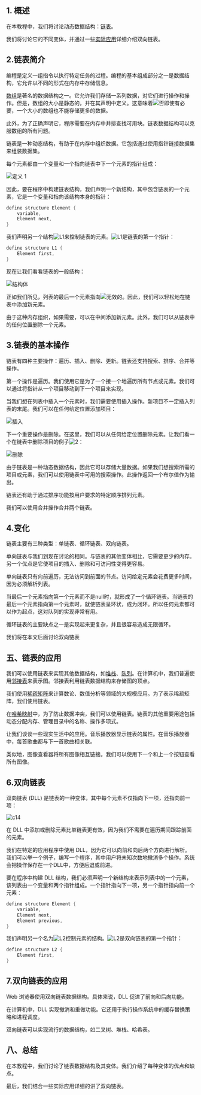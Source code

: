 ## 1. 概述

在本教程中，我们将讨论动态数据结构：[链表](https://www.baeldung.com/cs/reverse-linked-list)。

我们将讨论它的不同变体，并通过一些[实际应用](https://www.baeldung.com/cs/common-data-structures)详细介绍双向链表。

## 2.链表简介

编程是定义一组指令以执行特定任务的过程。编程的基本组成部分之一是数据结构，它允许以不同的形式在内存中存储信息。

[数组](https://www.baeldung.com/java-arrays-guide)是著名的数据结构之一。它允许我们存储一系列数据，对它们进行操作和操作。但是，数组的大小是静态的，并在其声明中定义。这意味着![否](https://www.baeldung.com/wp-content/ql-cache/quicklatex.com-7354bae77b50b7d1faed3e8ea7a3511a_l3.svg)即使有必要，一个大小的数组也不能存储更多的数据。

此外，为了正确声明它，程序需要在内存中并排查找可用块。链表数据结构可以克服数组的所有问题。

链表是一种动态结构，有助于在内存中组织数据。它包括通过使用指针链接数据集来组装数据集。

每个元素都由一个变量和一个指向链表中下一个元素的指针组成：

![定义 1](https://www.baeldung.com/wp-content/uploads/sites/4/2021/08/definition-1.png)

因此，要在程序中构建链表结构，我们声明一个新结构，其中包含链表的一个元素，它是一个变量和指向该结构本身的指针：

```cpp
define structure Element {
    variable,
    Element next,
}
```

我们声明另一个结构![L1](https://www.baeldung.com/wp-content/ql-cache/quicklatex.com-7bc84b5ad4ead60a4b0d635d79a3dd06_l3.svg)来控制链表的元素。![L1](https://www.baeldung.com/wp-content/ql-cache/quicklatex.com-7bc84b5ad4ead60a4b0d635d79a3dd06_l3.svg)是链表的第一个指针：

```cpp
define structure L1 {
    Element first,
}
```

现在让我们看看链表的一般结构：

![结构体](https://www.baeldung.com/wp-content/uploads/sites/4/2021/08/structure.png)

正如我们所见，列表的最后一个元素指向![无效的](https://www.baeldung.com/wp-content/ql-cache/quicklatex.com-a8ec6c144dcb0513c6122f1cceb8e7b7_l3.svg)。因此，我们可以轻松地在链表中添加新元素。

由于这种内存组织，如果需要，可以在中间添加新元素。此外，我们可以从链表中的任何位置删除一个元素。

## 3.链表的基本操作

链表有四种主要操作：遍历、插入、删除、更新。链表还支持搜索、排序、合并等操作。

第一个操作是遍历。我们使用它是为了一个接一个地遍历所有节点或元素。我们可以通过将指针从一个项目移动到下一个项目来实现。

当我们想在列表中插入一个元素时，我们需要使用插入操作。新项目不一定插入列表的末尾。我们可以在任何给定位置添加项目：

![插入](https://www.baeldung.com/wp-content/uploads/sites/4/2021/08/insert.png)

下一个重要操作是删除。在这里，我们可以从任何给定位置删除元素。让我们看一个在链表中删除项目的例子![2](https://www.baeldung.com/wp-content/ql-cache/quicklatex.com-8c267d62c3d7048247917e13baec69a5_l3.svg)：

![删除](https://www.baeldung.com/wp-content/uploads/sites/4/2021/08/deletion.png)

由于链表是一种动态数据结构，因此它可以存储大量数据。如果我们想搜索所需的项目或元素，我们可以使用链表中可用的搜索操作。此操作返回一个布尔值作为输出。

链表还有助于通过排序功能按用户要求的特定顺序排列元素。

我们可以使用合并操作合并两个链表。

## 4.变化

链表主要有三种类型：单链表、循环链表、双向链表。

单向链表与我们到现在讨论的相同。与链表的其他变体相比，它需要更少的内存。另一个优点是它使项目的插入、删除和可访问性变得更容易。

单向链表只有向前遍历，无法访问到前面的节点。访问给定元素会花费更多时间，因为必须解析列表。

当最后一个元素指向第一个元素而不是null时，就形成了一个循环链表。当链表的最后一个元素指向第一个元素时，就使链表呈环状，成为闭环。所以任何元素都可以作为起点，这对队列的实现非常有用。

循环链表的主要缺点之一是实现起来更复杂，并且很容易造成无限循环。

我们将在本文后面讨论双向链表

## 五、链表的应用

我们可以使用链表来实现其他数据结构，如[堆栈](https://www.baeldung.com/java-stack)、[队列](https://www.baeldung.com/cs/types-of-queues)。在计算机中，我们普遍使用[邻接表](https://www.baeldung.com/cs/graphs)来表示图。邻接表利用链表数据结构来存储图的顶点。

我们使用[稀疏矩阵](https://www.baeldung.com/cs/graphs-sparse-vs-dense)来计算数论、数值分析等领域的大规模应用。为了表示稀疏矩阵，我们使用链表。

在[哈希映射](https://www.baeldung.com/java-hashmap)中，为了防止数据冲突，我们可以使用链表。链表的其他重要用途包括动态分配内存、管理目录中的名称、操作多项式。

让我们谈谈一些现实生活中的应用。音乐播放器显示链表的属性。在音乐播放器中，每首歌曲都与下一首歌曲相关联。

类似地，图像查看器将所有图像相互链接。我们可以使用下一个和上一个按钮查看所有图像。

## 6.双向链表

双向链表 (DLL) 是链表的一种变体，其中每个元素不仅指向下一项，还指向前一项：

![c14](https://www.baeldung.com/wp-content/uploads/sites/4/2021/08/c14-1024x226.png)

在 DLL 中添加或删除元素比单链表更有效，因为我们不需要在遍历期间跟踪前面的元素。

我们在特定的应用程序中使用 DLL，因为它可以向前和向后两个方向进行解析。我们可以举一个例子，编写一个程序，其中用户将未知次数地撤消多个操作。系统会把操作保存在一个DLL中，方便后退或前进。

要在程序中构建 DLL 结构，我们必须声明一个新结构来表示列表中的一个元素，该列表由一个变量和两个指针组成。一个指针指向下一项，另一个指针指向前一个元素：

```cpp
define structure Element {
    variable,
    Element next,
    Element previous,
}
```

我们声明另一个名为![L2](https://www.baeldung.com/wp-content/ql-cache/quicklatex.com-81795756d6e2cce9f145251b46578add_l3.svg)控制元素的结构。![L2](https://www.baeldung.com/wp-content/ql-cache/quicklatex.com-81795756d6e2cce9f145251b46578add_l3.svg)是双向链表的第一个指针：

```cpp
define structure L2 {
    Element first,
}
```

## 7.双向链表的应用

Web 浏览器使用双向链表数据结构。具体来说，DLL 促进了前向和后向功能。

在计算机中，DLL 实现撤消和重做功能。它还用于执行操作系统中的缓存替换策略和进程调度。

双向链表可以实现流行的数据结构，如二叉树、堆栈、哈希表。

## 八、总结

在本教程中，我们讨论了链表数据结构及其变体。我们介绍了每种变体的优点和缺点。

最后，我们结合一些实际应用详细的讲了双向链表。